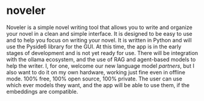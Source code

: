 # noveler
Noveler is a simple novel writing tool that allows you to write and organize your novel in a clean and simple interface. 
It is designed to be easy to use and to help you focus on writing your novel. It is written in Python and will use the 
Pyside6 library for the GUI. At this time, the app is in the early stages of development and is not yet ready for use. 
There will be integration with the ollama ecosystem, and the use of RAG and agent-based models to help the writer. I, 
for one, welcome our new language model _partners_, but I also want to do it on my own hardware, working just fine even 
in offline mode. 100% free, 100% open source, 100% private. The user can use which ever models they want, and the app 
will be able to use them, if the embeddings are compatible. 